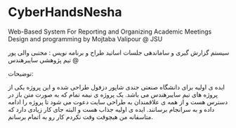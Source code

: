 # CyberHandsNesha

Web-Based System For Reporting and Organizing Academic Meetings
Design and programming by Mojtaba Valipour @ JSU


سیستم گزارش گیری و ساماندهی جلسات اساتید
طراح و برنامه نویس : مجتبی والی پور @ تیم پژوهشی سایبرهندس


توضیحات:

ایده ی اولیه برای دانشگاه صنعتی جندی شاپور دزفول طراحی شده و این پروژه یکی از پروژه های تیم سایبرهندس می باشد. یک پروژه ی نیمه تمام که به صورت متن باز در دسترس هست و از همه ی علاقمندان به طراحی سایت دعوت می شود تا پروژه را ادامه داده و به سرانجام برسانند. ایده ی اولیه جذاب هست و البته جای کار زیادی دارد که متاسفانه من هیچوقت وقت نکردم کار رو به اتمام برسانم. 
